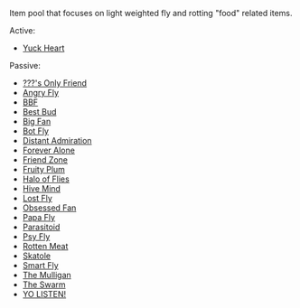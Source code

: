 Item pool that focuses on light weighted fly and rotting "food" related items.

Active:
- [Yuck Heart](https://bindingofisaacrebirth.fandom.com/wiki/Yuck_Heart)

Passive:
- [???'s Only Friend](https://bindingofisaacrebirth.fandom.com/wiki/%3F%3F%3F%27s_Only_Friend)
- [Angry Fly](https://bindingofisaacrebirth.fandom.com/wiki/Angry_Fly)
- [BBF](https://bindingofisaacrebirth.fandom.com/wiki/BBF)
- [Best Bud](https://bindingofisaacrebirth.fandom.com/wiki/Best_Bud)
- [Big Fan](https://bindingofisaacrebirth.fandom.com/wiki/Big_Fan)
- [Bot Fly](https://bindingofisaacrebirth.fandom.com/wiki/Bot_Fly)
- [Distant Admiration](https://bindingofisaacrebirth.fandom.com/wiki/Distant_Admiration)
- [Forever Alone](https://bindingofisaacrebirth.fandom.com/wiki/Forever_alone)
- [Friend Zone](https://bindingofisaacrebirth.fandom.com/wiki/Friend_Zone)
- [Fruity Plum](https://bindingofisaacrebirth.fandom.com/wiki/Fruity_Plum)
- [Halo of Flies](https://bindingofisaacrebirth.fandom.com/wiki/Halo_of_Flies)
- [Hive Mind](https://bindingofisaacrebirth.fandom.com/wiki/Hive_Mind)
- [Lost Fly](https://bindingofisaacrebirth.fandom.com/wiki/Lost_Fly)
- [Obsessed Fan](https://bindingofisaacrebirth.fandom.com/wiki/Obsessed_Fan)
- [Papa Fly](https://bindingofisaacrebirth.fandom.com/wiki/Papa_Fly)
- [Parasitoid](https://bindingofisaacrebirth.fandom.com/wiki/Parasitoid)
- [Psy Fly](https://bindingofisaacrebirth.fandom.com/wiki/Psy_Fly)
- [Rotten Meat](https://bindingofisaacrebirth.fandom.com/wiki/Rotten_Meat)
- [Skatole](https://bindingofisaacrebirth.fandom.com/wiki/Skatole)
- [Smart Fly](https://bindingofisaacrebirth.fandom.com/wiki/Smart_Fly)
- [The Mulligan](https://bindingofisaacrebirth.fandom.com/wiki/The_Mulligan)
- [The Swarm](https://bindingofisaacrebirth.fandom.com/wiki/The_Swarm)
- [YO LISTEN!](https://bindingofisaacrebirth.fandom.com/wiki/YO_LISTEN!)